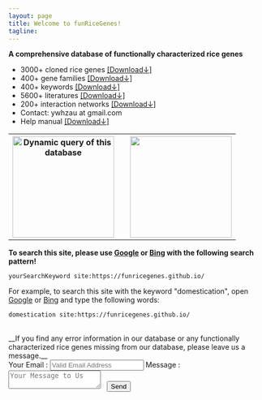 ```yaml
---
layout: page
title: Welcome to funRiceGenes!
tagline: 
---
```


<head>
<meta name="referrer" content="origin">
</head>

__A comprehensive database of functionally characterized rice genes__


* 3000+ cloned rice genes [[Download↓]](https://funricegenes.github.io/geneInfo.table.txt)  
* 400+ gene families [[Download↓]](https://funricegenes.github.io/famInfo.table.txt)  
* 400+ keywords [[Download↓]](https://funricegenes.github.io/geneKeyword.table.txt)  
* 5600+ literatures [[Download↓]](https://funricegenes.github.io/reference.table.txt)  
* 200+ interaction networks [[Download↓]](https://funricegenes.github.io/net.pdf)  
* Contact: ywhzau at gmail.com   
* Help manual [[Download↓]](https://funricegenes.github.io/help.pdf)  

<table>
<tr>
<th>
<a href="http://funricegenes.ncpgr.cn" target="_blank"><img src="https://funricegenes.github.io/images/funShiny.png" alt="Dynamic query of this database" style="width: 200px;"/></a>
</th>
<th></th>
<th>
<a href="https://academic.oup.com/gigascience/advance-article/doi/10.1093/gigascience/gix119/4689117" target="_blank"><img src="https://funricegenes.github.io/images/gigascience.png" style="width: 200px;"/></a>
</th>
</tr>
</table>

__To search this site, please use [Google](http://www.google.com/) or [Bing](https://cn.bing.com) with the following search pattern!__
```
yourSearchKeyword site:https://funricegenes.github.io/
```
For example, to search this site with the keyword "domestication", open [Google](http://www.google.com/) or [Bing](https://cn.bing.com) and type the following words:
```
domestication site:https://funricegenes.github.io/
```
  
<br>
__If you find any error information in our database or any functionally characterized rice genes missing from our database, please leave us a message.__
<form action="http://formspree.io/venyao@qq.com" method="POST" class="dark-matter">
<label>
<span>Your Email :</span>
<input id="email" type="email" name="email" placeholder="Valid Email Address" />
</label>
<label>
<span>Message :</span>
<textarea id="message" name="message" placeholder="Your Message to Us"></textarea>
</label>
<label>
<span>&nbsp;</span>
<button type="submit" class="button">Send</button>
</label>
</form>

